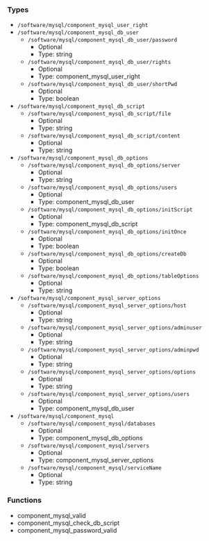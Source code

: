 
### Types

 - `/software/mysql/component_mysql_user_right`
 - `/software/mysql/component_mysql_db_user`
    - `/software/mysql/component_mysql_db_user/password`
        - Optional
        - Type: string
    - `/software/mysql/component_mysql_db_user/rights`
        - Optional
        - Type: component_mysql_user_right
    - `/software/mysql/component_mysql_db_user/shortPwd`
        - Optional
        - Type: boolean
 - `/software/mysql/component_mysql_db_script`
    - `/software/mysql/component_mysql_db_script/file`
        - Optional
        - Type: string
    - `/software/mysql/component_mysql_db_script/content`
        - Optional
        - Type: string
 - `/software/mysql/component_mysql_db_options`
    - `/software/mysql/component_mysql_db_options/server`
        - Optional
        - Type: string
    - `/software/mysql/component_mysql_db_options/users`
        - Optional
        - Type: component_mysql_db_user
    - `/software/mysql/component_mysql_db_options/initScript`
        - Optional
        - Type: component_mysql_db_script
    - `/software/mysql/component_mysql_db_options/initOnce`
        - Optional
        - Type: boolean
    - `/software/mysql/component_mysql_db_options/createDb`
        - Optional
        - Type: boolean
    - `/software/mysql/component_mysql_db_options/tableOptions`
        - Optional
        - Type: string
 - `/software/mysql/component_mysql_server_options`
    - `/software/mysql/component_mysql_server_options/host`
        - Optional
        - Type: string
    - `/software/mysql/component_mysql_server_options/adminuser`
        - Optional
        - Type: string
    - `/software/mysql/component_mysql_server_options/adminpwd`
        - Optional
        - Type: string
    - `/software/mysql/component_mysql_server_options/options`
        - Optional
        - Type: string
    - `/software/mysql/component_mysql_server_options/users`
        - Optional
        - Type: component_mysql_db_user
 - `/software/mysql/component_mysql`
    - `/software/mysql/component_mysql/databases`
        - Optional
        - Type: component_mysql_db_options
    - `/software/mysql/component_mysql/servers`
        - Optional
        - Type: component_mysql_server_options
    - `/software/mysql/component_mysql/serviceName`
        - Optional
        - Type: string

### Functions

 - component_mysql_valid
 - component_mysql_check_db_script
 - component_mysql_password_valid
